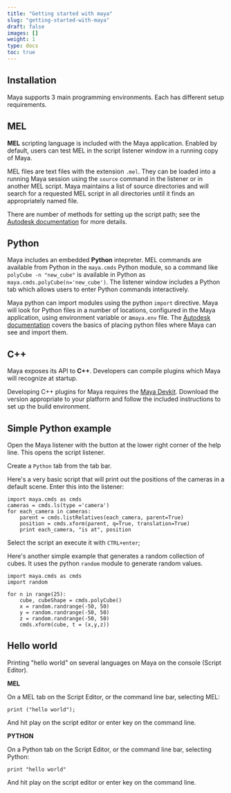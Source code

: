 ```yaml
---
title: "Getting started with maya"
slug: "getting-started-with-maya"
draft: false
images: []
weight: 1
type: docs
toc: true
---
```


## Installation
Maya supports 3 main programming environments.  Each has different setup requirements.

MEL
----

**MEL** scripting language is included with the Maya application. Enabled by default, users can test MEL in the script listener window in a running copy of Maya.  

MEL files are text files with the extension `.mel`. They can be loaded into a running Maya session using the `source` command in the listener or in another MEL script. Maya maintains a list of source directories and will search for a requested MEL script in all directories until it finds an appropriately named file.  

There are number of methods for setting up the script path; see the [Autodesk documentation](https://knowledge.autodesk.com/support/maya/learn-explore/caas/CloudHelp/cloudhelp/2017/ENU/Maya/files/GUID-228CCA33-4AFE-4380-8C3D-18D23F7EAC72-htm.html) for more details.

Python
----
Maya includes an embedded **Python** intepreter. MEL commands are available from Python in the `maya.cmds` Python module, so a command like `polyCube -n "new_cube"` is available in Python as `maya.cmds.polyCube(n='new_cube')`. The listener window includes a Python tab which allows users to enter Python commands interactively.

Maya python can import modules using the python `import` directive. Maya will look for Python files in a number of locations, configured in the Maya application, using environment variable or a`maya.env` file. The  [Autodesk documentation](https://knowledge.autodesk.com/support/maya/learn-explore/caas/CloudHelp/cloudhelp/2017/ENU/Maya/files/GUID-228CCA33-4AFE-4380-8C3D-18D23F7EAC72-htm.html) covers the basics of placing python files where Maya can see and import them.

C++
----
Maya exposes its API to **C++**. Developers can compile plugins which Maya will recognize at startup.  

Developing C++ plugins for Maya requires the [Maya Devkit](https://apps.autodesk.com/MAYA/en/Detail/Index?id=6303159649350432165). Download the version appropriate to your platform and follow the included instructions to set up the build environment.  


## Simple Python example
Open the Maya listener with the button at the lower right corner of the help line.  This opens the script listener.

Create a `Python` tab from the tab bar.

Here's a very basic script that will print out the positions of the cameras in a default scene.  Enter this into the listener:

    import maya.cmds as cmds          
    cameras = cmds.ls(type ='camera')  
    for each_camera in cameras:
        parent = cmds.listRelatives(each_camera, parent=True)
        position = cmds.xform(parent, q=True, translation=True)
        print each_camera, "is at", position

Select the script an execute it with `CTRL+enter`;

Here's another simple example that generates a random collection of cubes. It uses the python `random` module to generate random values.

    import maya.cmds as cmds
    import random
             
    for n in range(25):
        cube, cubeShape = cmds.polyCube()
        x = random.randrange(-50, 50)
        y = random.randrange(-50, 50)
        z = random.randrange(-50, 50)
        cmds.xform(cube, t = (x,y,z))

## Hello world
Printing "hello world" on several languages on Maya on the console (Script Editor).

**MEL**

On a MEL tab on the Script Editor, or the command line bar, selecting MEL:

    print ("hello world");

And hit play on the script editor or enter key on the command line.

**PYTHON**

On a Python tab on the Script Editor, or the command line bar, selecting Python:

    print "hello world"

And hit play on the script editor or enter key on the command line.

